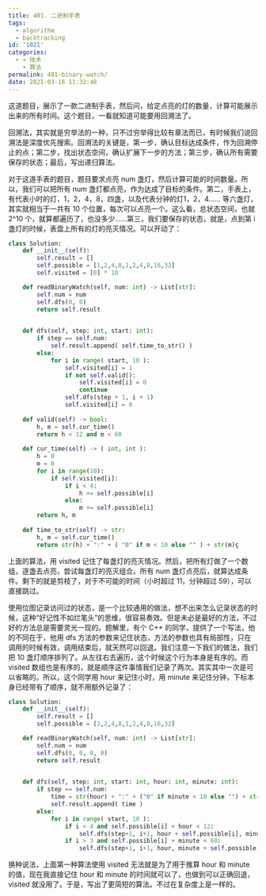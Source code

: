```yaml
---
title: 401. 二进制手表
tags:
  - algorithm
  - backtracking
id: '1021'
categories:
  - - 技术
    - 算法
permalink: 401-binary-watch/
date: 2021-03-16 11:32:48
---
```


这道题目，展示了一款二进制手表，然后问，给定点亮的灯的数量，计算可能展示出来的所有时间。这个题目，一看就知道可能要用回溯法了。

回溯法，其实就是穷举法的一种，只不过穷举得比较有章法而已，有时候我们说回溯法是深度优先搜索。回溯法的关键是，第一步，确认目标达成条件，作为回溯停止的点；第二步，找出状态空间，确认扩展下一步的方法；第三步，确认所有需要保存的状态；最后，写出递归算法。

对于这道手表的题目，题目要求点亮 num 盏灯，然后计算可能的时间数量。所以，我们可以把所有 num 盏灯都点亮，作为达成了目标的条件。第二，手表上，有代表小时的灯，1，2，4，8，四盏，以及代表分钟的灯1，2，4…… 等六盏灯，其实就相当于一共有 10 个位置，每次可以点亮一个。这么看，总状态空间，也就 2^10 个，就算都遍历了，也没多少……第三，我们要保存的状态，就是，点到第 i 盏灯的时候，表盘上所有的灯的亮灭情况。可以开动了：

```python
class Solution:
    def __init__(self):
        self.result = []
        self.possible = [1,2,4,8,1,2,4,8,16,32]
        self.visited = [0] * 10

    def readBinaryWatch(self, num: int) -> List[str]:
        self.num = num
        self.dfs(0, 0)
        return self.result

    
    def dfs(self, step: int, start: int):
        if step == self.num:
            self.result.append( self.time_to_str() )
        else:
            for i in range( start, 10 ):
                self.visited[i] = 1
                if not self.valid():
                    self.visited[i] = 0
                    continue
                self.dfs(step + 1, i + 1)
                self.visited[i] = 0
    
    def valid(self) -> bool:
        h, m = self.cur_time()
        return h < 12 and m < 60
    
    def cur_time(self) -> ( int, int ):
        h = 0
        m = 0
        for i in range(10):
            if self.visited[i]:
                if i < 4:
                    h += self.possible[i]
                else:
                    m += self.possible[i]
        return h, m
    
    def time_to_str(self) -> str: 
        h, m = self.cur_time()
        return str(h) + ":" + ( "0" if m < 10 else "" ) + str(m)ç

```

上面的算法，用 visited 记住了每盏灯的亮灭情况。然后，把所有灯做了一个数组，逐盏去点亮，尝试每盏灯的亮灭组合。所有 num 盏灯点亮后，就算达成条件。剩下的就是剪枝了，对于不可能的时间（小时超过 11，分钟超过 59），可以直接跳过。

使用位图记录访问过的状态，是一个比较通用的做法，想不出来怎么记录状态的时候，这种“好记性不如烂笔头”的思维，很容易奏效。但是未必是最好的方法，不过好的方法总是需要灵光一现的。题解里，有个 C++ 的同学，提供了一个写法，他的不同在于，他用 dfs 方法的参数来记住状态，方法的参数也具有局部性，只在调用的时候有效，调用结束后，就天然可以回退。我们注意一下我们的做法，我们把 10 盏灯顺序排列了。从左往右去遍历，这个时候这个行为本身是有序的。而 visited 数组也是有序的，就是顺序这件事情我们记录了两次。其实其中一次是可以省略的。所以，这个同学用 hour 来记住小时，用 minute 来记住分钟，下标本身已经带有了顺序，就不用额外记录了：

```python
class Solution:
    def __init__(self):
        self.result = []
        self.possible = [1,2,4,8,1,2,4,8,16,32]

    def readBinaryWatch(self, num: int) -> List[str]:
        self.num = num
        self.dfs(0, 0, 0, 0)
        return self.result

    
    def dfs(self, step: int, start: int, hour: int, minute: int):
        if step == self.num:
            time = str(hour) + ":" + ("0" if minute < 10 else "") + str(minute)
            self.result.append( time )
        else:
            for i in range( start, 10 ):
                if i < 4 and self.possible[i] + hour < 12:
                    self.dfs(step+1, i+1, hour + self.possible[i], minute)
                if i > 3 and self.possible[i] + minute < 60:
                    self.dfs(step+1, i+1, hour, minute + self.possible[i])
```

换种说法，上面第一种算法使用 visited 无法就是为了用于推算 hour 和 minute 的值，现在我直接记住 hour 和 minute 的时间就可以了，也做到可以正确回退，visited 就没用了。于是，写出了更简短的算法。不过在复杂度上是一样的。